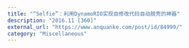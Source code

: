 ```yaml
---
title: "“Selfie”：利用DynamoRIO实现自修改代码自动脱壳的神器"
description: "2016.11 [360]"
external_url: "https://www.anquanke.com/post/id/84999/"
category: "Miscellaneous"
---
```


